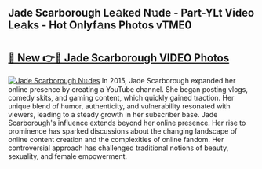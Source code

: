 ## Jade Scarborough Le𝚊ked N𝚞de - Part-YLt Video Le𝚊ks - Hot Onlyf𝚊ns Photos vTME0

# <h2><a href="http://ab54032.deff.icu/?id=Jade+Scarborough">🔗 New 👉🔴 Jade Scarborough VIDEO Photos</a></h2>

[![Jade Scarborough N𝚞des](https://i.imgur.com/rIISA9y.gif)](http://ab54032.deff.icu/?id=Jade+Scarborough)
In 2015, Jade Scarborough expanded her online presence by creating a YouTube channel. She began posting vlogs, comedy skits, and gaming content, which quickly gained traction. Her unique blend of humor, authenticity, and vulnerability resonated with viewers, leading to a steady growth in her subscriber base. Jade Scarborough's influence extends beyond her online presence. Her rise to prominence has sparked discussions about the changing landscape of online content creation and the complexities of online fandom. Her controversial approach has challenged traditional notions of beauty, sexuality, and female empowerment.
